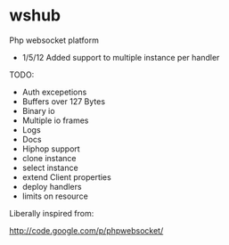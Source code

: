 wshub
=====

Php websocket platform 


- 1/5/12  Added support to multiple instance per handler


TODO:

- Auth excepetions
- Buffers over 127 Bytes
- Binary io
- Multiple io frames
- Logs
- Docs
- Hiphop support
- clone instance
- select instance
- extend Client properties 
- deploy handlers
- limits on resource


Liberally inspired from:

http://code.google.com/p/phpwebsocket/
 